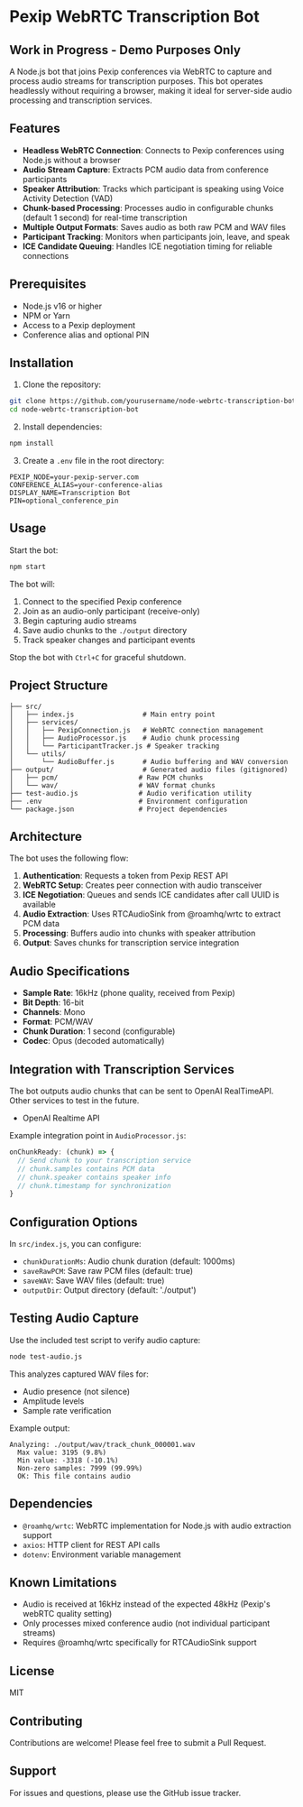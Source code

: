 # Pexip WebRTC Transcription Bot

## Work in Progress - Demo Purposes Only

A Node.js bot that joins Pexip conferences via WebRTC to capture and process audio streams for transcription purposes. This bot operates headlessly without requiring a browser, making it ideal for server-side audio processing and transcription services.

## Features

- **Headless WebRTC Connection**: Connects to Pexip conferences using Node.js without a browser
- **Audio Stream Capture**: Extracts PCM audio data from conference participants
- **Speaker Attribution**: Tracks which participant is speaking using Voice Activity Detection (VAD)
- **Chunk-based Processing**: Processes audio in configurable chunks (default 1 second) for real-time transcription
- **Multiple Output Formats**: Saves audio as both raw PCM and WAV files
- **Participant Tracking**: Monitors when participants join, leave, and speak
- **ICE Candidate Queuing**: Handles ICE negotiation timing for reliable connections

## Prerequisites

- Node.js v16 or higher
- NPM or Yarn
- Access to a Pexip deployment
- Conference alias and optional PIN

## Installation

1. Clone the repository:
```bash
git clone https://github.com/yourusername/node-webrtc-transcription-bot.git
cd node-webrtc-transcription-bot
```

2. Install dependencies:
```bash
npm install
```

3. Create a `.env` file in the root directory:
```env
PEXIP_NODE=your-pexip-server.com
CONFERENCE_ALIAS=your-conference-alias
DISPLAY_NAME=Transcription Bot
PIN=optional_conference_pin
```

## Usage

Start the bot:
```bash
npm start
```

The bot will:
1. Connect to the specified Pexip conference
2. Join as an audio-only participant (receive-only)
3. Begin capturing audio streams
4. Save audio chunks to the `./output` directory
5. Track speaker changes and participant events

Stop the bot with `Ctrl+C` for graceful shutdown.

## Project Structure

```
├── src/
│   ├── index.js                 # Main entry point
│   ├── services/
│   │   ├── PexipConnection.js   # WebRTC connection management
│   │   ├── AudioProcessor.js    # Audio chunk processing
│   │   └── ParticipantTracker.js # Speaker tracking
│   └── utils/
│       └── AudioBuffer.js       # Audio buffering and WAV conversion
├── output/                      # Generated audio files (gitignored)
│   ├── pcm/                    # Raw PCM chunks
│   └── wav/                    # WAV format chunks
├── test-audio.js               # Audio verification utility
├── .env                        # Environment configuration
└── package.json                # Project dependencies
```

## Architecture

The bot uses the following flow:

1. **Authentication**: Requests a token from Pexip REST API
2. **WebRTC Setup**: Creates peer connection with audio transceiver
3. **ICE Negotiation**: Queues and sends ICE candidates after call UUID is available
4. **Audio Extraction**: Uses RTCAudioSink from @roamhq/wrtc to extract PCM data
5. **Processing**: Buffers audio into chunks with speaker attribution
6. **Output**: Saves chunks for transcription service integration

## Audio Specifications

- **Sample Rate**: 16kHz (phone quality, received from Pexip)
- **Bit Depth**: 16-bit
- **Channels**: Mono
- **Format**: PCM/WAV
- **Chunk Duration**: 1 second (configurable)
- **Codec**: Opus (decoded automatically)

## Integration with Transcription Services

The bot outputs audio chunks that can be sent to OpenAI RealTimeAPI. Other services to test in the future.
- OpenAI Realtime API


Example integration point in `AudioProcessor.js`:
```javascript
onChunkReady: (chunk) => {
  // Send chunk to your transcription service
  // chunk.samples contains PCM data
  // chunk.speaker contains speaker info
  // chunk.timestamp for synchronization
}
```

## Configuration Options

In `src/index.js`, you can configure:

- `chunkDurationMs`: Audio chunk duration (default: 1000ms)
- `saveRawPCM`: Save raw PCM files (default: true)
- `saveWAV`: Save WAV files (default: true)
- `outputDir`: Output directory (default: './output')

## Testing Audio Capture

Use the included test script to verify audio capture:
```bash
node test-audio.js
```

This analyzes captured WAV files for:
- Audio presence (not silence)
- Amplitude levels
- Sample rate verification

Example output:
```
Analyzing: ./output/wav/track_chunk_000001.wav
  Max value: 3195 (9.8%)
  Min value: -3318 (-10.1%)
  Non-zero samples: 7999 (99.99%)
  OK: This file contains audio
```

## Dependencies

- `@roamhq/wrtc`: WebRTC implementation for Node.js with audio extraction support
- `axios`: HTTP client for REST API calls
- `dotenv`: Environment variable management

## Known Limitations

- Audio is received at 16kHz instead of the expected 48kHz (Pexip's webRTC quality setting)
- Only processes mixed conference audio (not individual participant streams)
- Requires @roamhq/wrtc specifically for RTCAudioSink support

## License

MIT

## Contributing

Contributions are welcome! Please feel free to submit a Pull Request.

## Support

For issues and questions, please use the GitHub issue tracker.